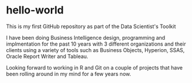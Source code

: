 # hello-world
This is my first GitHub repository as part of the Data Scientist's Toolkit

I have been doing Business Intelligence design, programming and implmentation for the past 10 years with 3 different
organizations and their clients using a variety of tools such as Business Objects, Hyperion, SSAS, Oracle Report Writer and 
Tableau.

Looking forward to working in R and Git on a couple of projects that have been rolling around in my mind for a few years now.
